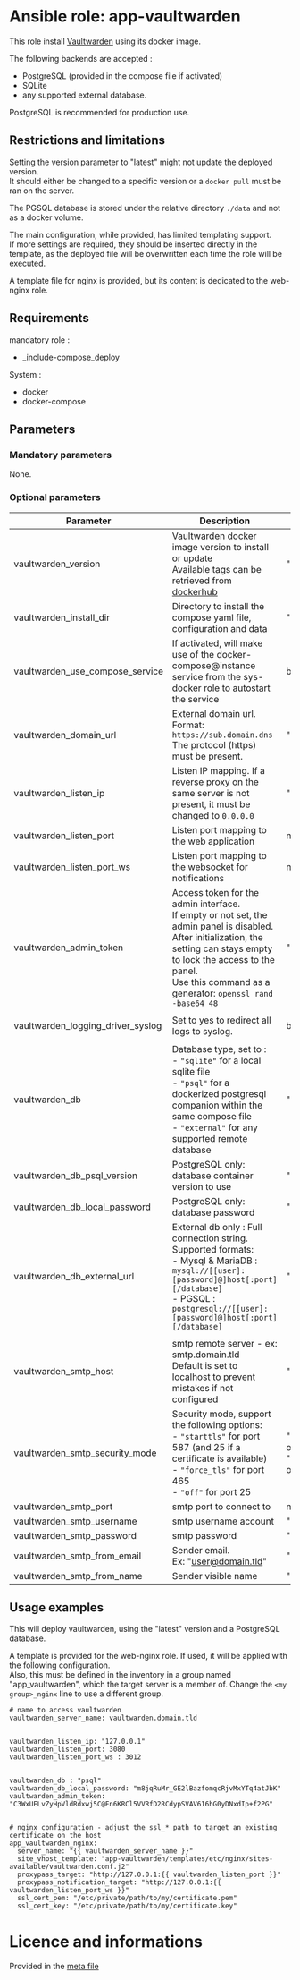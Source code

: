 # Ansible role: app-vaultwarden

This role install [Vaultwarden](https://github.com/dani-garcia/vaultwarden) using its docker image.  

The following backends are accepted :  
* PostgreSQL (provided in the compose file if activated)
* SQLite
* any supported external database. 

PostgreSQL is recommended for production use.  


## Restrictions and limitations

Setting the version parameter to "latest" might not update the deployed version.  
It should either be changed to a specific version or a `docker pull` must be ran on the server.

The PGSQL database is stored under the relative directory `./data` and not as a docker volume.

The main configuration, while provided, has limited templating support.  
If more settings are required, they should be inserted directly in the template, as the deployed file will be overwritten each time the role will be executed.

A template file for nginx is provided, but its content is dedicated to the web-nginx role.


## Requirements

mandatory role :
* _include-compose_deploy

System :  
* docker
* docker-compose


## Parameters

### Mandatory parameters

None.


### Optional parameters

| Parameter | Description | Type | Default value |
| --------- | ----------- | ---- | ------------- |
| vaultwarden_version | Vaultwarden docker image version to install or update<br />Available tags can be retrieved from [dockerhub](https://hub.docker.com/r/vaultwarden/server) | "string" | "latest" |
| vaultwarden_install_dir | Directory to install the compose yaml file, configuration and data | "string" | "/opt/vaultwarden" |
| vaultwarden_use_compose_service | If activated, will make use of the docker-compose@instance service from the sys-docker role to autostart the service | boolean | no |
| vaultwarden_domain_url | External domain url. Format: `https://sub.domain.dns`<br />The protocol (https) must be present. | "string" | "https://unknown.nowhere.tld" |
| vaultwarden_listen_ip | Listen IP mapping. If a reverse proxy on the same server is not present, it must be changed to `0.0.0.0` | "string" | "127.0.0.1" |
| vaultwarden_listen_port | Listen port mapping to the web application | numeric | 3080 |
| vaultwarden_listen_port_ws | Listen port mapping to the websocket for notifications | numeric | 3012 |
| vaultwarden_admin_token | Access token for the admin interface.<br />If empty or not set, the admin panel is disabled. After initialization, the setting can stays empty to lock the access to the panel.<br />Use this command as a generator:  `openssl rand -base64 48` | "string" | "" |
| |
| vaultwarden_logging_driver_syslog | Set to yes to redirect all logs to syslog. | boolean | no |
| |
| vaultwarden_db | Database type, set to :<br />- `"sqlite"` for a local sqlite file<br />- `"psql"` for a dockerized postgresql companion within the same compose file<br />- `"external"` for any supported remote database | "string" | "sqlite" |
| vaultwarden_db_psql_version | PostgreSQL only: database container version to use | "string" | "16" |
| vaultwarden_db_local_password | PostgreSQL only: database password | "string" | "n8p2dRnPSqxoPea3Y8Bi" |
| vaultwarden_db_external_url | External db only : Full connection string.<br />Supported formats:<br />- Mysql & MariaDB : `mysql://[[user]:[password]@]host[:port][/database]`<br />- PGSQL : `postgresql://[[user]:[password]@]host[:port][/database]` | "string" | "" |
| |
| vaultwarden_smtp_host | smtp remote server - ex: smtp.domain.tld<br />Default is set to localhost to prevent mistakes if not configured | "string" | "localhost" |
| vaultwarden_smtp_security_mode | Security mode, support the following options:<br />- `"starttls"` for port 587 (and 25 if a certificate is available)<br />- `"force_tls"` for port 465<br />- `"off"` for port 25 | "starttls" or "force_tls" or "off" | "starttls" |
| vaultwarden_smtp_port | smtp port to connect to | numeric | 587 |
| vaultwarden_smtp_username | smtp username account | "string" | "" |
| vaultwarden_smtp_password | smtp password | "string" | "" |
| vaultwarden_smtp_from_email | Sender email.<br />Ex: "user@domain.tld" | "string" | "vaultwarden@domain.tld"
| vaultwarden_smtp_from_name | Sender visible name | "string" | "Vaultwarden" |


## Usage examples

This will deploy vaultwarden, using the "latest" version and a PostgreSQL database.  

A template is provided for the web-nginx role. If used, it will be applied with the following configuration.  
Also, this must be defined in the inventory in a group named "app_vaultwarden", which the target server is a member of. Change the `<my group>_nginx` line to use a different group.

```
# name to access vaultwarden
vaultwarden_server_name: vaultwarden.domain.tld


vaultwarden_listen_ip: "127.0.0.1"
vaultwarden_listen_port: 3080
vaultwarden_listen_port_ws : 3012


vaultwarden_db : "psql"
vaultwarden_db_local_password: "m8jqRuMr_GE2lBazfomqcRjvMxYTq4atJbK"
vaultwarden_admin_token: "C3WxUELvZyHpVldRdxwj5C@Fn6KRCl5VVRfD2RCdypSVAV616hG0yDNxdIp+f2PG"


# nginx configuration - adjust the ssl_* path to target an existing certificate on the host
app_vaultwarden_nginx:
  server_name: "{{ vaultwarden_server_name }}"
  site_vhost_template: "app-vaultwarden/templates/etc/nginx/sites-available/vaultwarden.conf.j2"
  proxypass_target: "http://127.0.0.1:{{ vaultwarden_listen_port }}"
  proxypass_notification_target: "http://127.0.0.1:{{ vaultwarden_listen_port_ws }}"
  ssl_cert_pem: "/etc/private/path/to/my/certificate.pem"
  ssl_cert_key: "/etc/private/path/to/my/certificate.key"

```


# Licence and informations

Provided in the [meta file](meta/main.yml)

